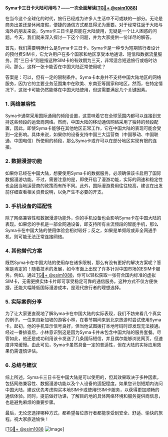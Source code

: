 **Syma卡三日卡大陆可用吗？——一次全面解读[[TG💪+ @esim1088](https://t.me/s/esim1088)]**

在当今这个全球化的时代，旅行已经成为许多人生活中不可或缺的一部分。无论是商务出差还是休闲度假，便捷的通信方式都显得尤为重要。对于经常往返于大陆与海外的朋友来说，Syma卡三日卡是否能在大陆使用，无疑是一个让人困惑的问题。今天，我们就来深入探讨一下这个问题，并为大家提供一份详尽的解答。

首先，我们需要明确什么是Syma卡三日卡。Syma卡是一种专为短期旅行者设计的预付费SIM卡，它允许用户在多个国家和地区享受本地通话、短信和数据流量服务。而“三日卡”则是指这种SIM卡的有效期为三天，非常适合短途旅行或临时访问。那么，这样一张卡能否在中国大陆正常使用呢？

答案是：可以，但有一定的限制条件。Syma卡本身并不支持中国大陆地区的网络服务，因为它的主要业务范围集中在欧美、东南亚等国家和地区。然而，在特定情况下，这张卡可能仍然能够在中国大陆使用，但这需要满足几个关键因素。

### **1. 网络兼容性**
Syma卡通常采用国际通用的频段设置，这意味着它在全球范围内都可以连接到支持这些频段的运营商网络。然而，中国大陆的移动通信网络采用了独特的频段配置，因此，即使Syma卡能够在其他地区正常工作，它在中国大陆的表现可能会受到一定影响。具体来说，如果你的设备支持中国三大运营商（中国移动、中国联通、中国电信）所使用的频段，那么Syma卡或许可以在部分地区实现有限的连接。

### **2. 数据漫游功能**
如果你已经在中国大陆，想要使用Syma卡的数据服务，必须确保该卡启用了国际数据漫游功能。不过，需要注意的是，即使开启了漫游功能，实际的网速和稳定性也会因当地运营商的政策而有所不同。此外，国际漫游费用往往较高，建议在出发前仔细查看相关资费说明，以免产生不必要的开支。

### **3. 手机设备的适配性**
除了网络兼容性和数据漫游功能外，你的手机设备也会影响Syma卡在中国大陆的表现。如果您的手机是一部全网通设备，即支持所有主流频段的智能手机，那么Syma卡在中国大陆的使用体验会相对较好；反之，如果是单频段或非全网通手机，则可能无法正常连接网络。

### **4. 其他替代方案**
既然Syma卡在中国大陆的使用存在诸多限制，那么有没有更好的解决方案呢？答案是肯定的！随着技术的发展，如今市面上出现了许多针对中国市场的ESIM卡服务。例如，通过[TG💪+ @esim1088](https://t.me/s/esim1088)，你可以轻松获取一张符合国内标准的虚拟SIM卡，无需更换实体卡片即可享受稳定可靠的通信服务。这种方式不仅方便快捷，还能大幅降低国际漫游成本，是现代旅行者的理想选择。

### **5. 实际案例分享**
为了让大家更直观地了解Syma卡在中国大陆的实际表现，我们不妨来看几个真实的例子。一位来自新加坡的游客小林，在春节期间来到北京旅游时尝试使用Syma卡。起初，他的手机显示信号良好，但当他试图拨打本地号码时却发现无法接通。经过一番排查后，小林意识到这是因为Syma卡并未包含中国大陆的服务套餐。尽管如此，他还是成功利用该卡发送了几条国际短信，并且偶尔能够浏览网页，但速度非常缓慢。由此可见，Syma卡虽然具备一定的普适性，但在大陆的实际应用效果仍需谨慎评估。

### **6. 总结与建议**
综上所述，Syma卡三日卡在中国大陆是可以使用的，但其效果取决于多种因素，包括网络兼容性、数据漫游功能以及个人设备的适配程度。如果您计划短期内访问中国大陆，建议优先考虑购买本地SIM卡或使用ESIM卡服务，以获得更加顺畅的通信体验。同时，提前做好功课，了解目的地的具体网络环境和服务提供商信息，也是避免麻烦的重要步骤。

最后，无论您选择哪种方式，都希望每位旅行者都能享受到安全、舒适、愉快的旅程。祝大家旅途愉快！

[[TG💪+ @esim1088](https://t.me/s/esim1088) ![Image](https://i.postimg.cc/4NQfJmqS/Snipaste-2025-05-13-00-14-12.png)]